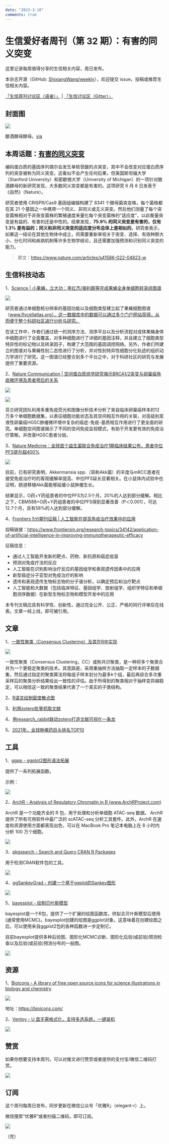 ```yaml
---
date: "2023-3-10"
comments: true
---
```


# 生信爱好者周刊（第 32 期）：有害的同义突变

这里记录每周值得分享的生信相关内容，周日发布。

本杂志开源（GitHub: [ShixiangWang/weekly](https://github.com/ShixiangWang/weekly)），欢迎提交 issue，投稿或推荐生信相关内容。

[「生信周刊讨论区（语雀）」](https://www.yuque.com/shixiangwang/bioinfo) | [「生信讨论区（Gitter）」](https://gitter.im/ShixiangWang/community)

## 封面图


![](https://files.mdnice.com/user/4331/00418eaa-13f6-4428-965d-cb5aa02dae3f.png)

酿酒酵母酵母。[via](https://news.umich.edu/study-most-silent-genetic-mutations-are-harmful-not-neutral-a-finding-with-broad-implications/)


## 本周话题：[有害的同义突变](https://mp.weixin.qq.com/s/RgG2wLnJCYXfunE0FDCSCA)

编码蛋白质的基因序列偶尔会发生单核苷酸的点突变，其中不会改变对应蛋白质序列的突变被称为同义突变。这看似不会产生任何后果，但美国斯坦福大学（Stanford University）和密歇根大学（University of Michigan）的一项针对酿酒酵母的新研究发现，大多数同义突变都是有害的。这项研究 6 月 8 日发表于《自然》（Nature）。

研究者使用 CRISPR/Cas9 基因组编辑构建了 8341 个酵母菌突变株，每个菌株都在其 21 个基因之一中携带一个同义、非同义或无义突变。然后他们测量了每个突变菌株相对于非突变菌株的繁殖速度来量化每个突变菌株的“适应度”，以此衡量突变是有益的、有害的还是中性的。结果发现，**75.9% 的同义突变是有害的，仅有 1.3% 是有益的；同义和非同义突变的适应度分布总体上是相似的**。研究者表示，如果这一结论在其他生物体中成立，将需要重新审视关于突变、选择、有效种群大小、分化时间和疾病机制等许多生物学结论，且还需要加强预测和识别同义突变的能力。

> 原文：<https://www.nature.com/articles/s41586-022-04823-w>

## 生信科技动态

1、[Science | 小果蝇，立大功：李红杰/骆利群等完成果蝇全身单细胞转录组图谱](https://mp.weixin.qq.com/s/vcr4K_2XQv9AR-C5hN4mJg)


![](https://files.mdnice.com/user/4331/83d65e1f-2212-44e2-b10e-c88c361996bd.png)

研究者通过单细胞核分辨率的基因功能以及细胞类型建立起了果蝇细胞图谱（www.flycellatlas.org），这一数据库中的数据可以通过多个门户网站获得，从而便于整个科研社区进行分析与研究。

在该工作中，作者们通过统一的测序方法、测序平台以及分析流程对成体果蝇身体中细胞进行了全面覆盖，对多种细胞进行了详细的基因注释，并且建立了细胞类型特异性的标记物以及转录因子，构建了大范围的基因调控网络。另外，作者们所建立的图谱对与果蝇性别二态性进行了分析，并对性别特异性细胞分化轨迹的组织动力学进行了研究。这一图谱已经整合到多个平台之中，对于科研社区的研究与发展提供了重要资源。

2、[Nature Communication | 空间蛋白质组学研究揭示BRCA1/2突变与卵巢癌免疫微环境及患者预后的关系](https://mp.weixin.qq.com/s/Q0l8U30yz1U4XfUZISnH2A)


![](https://files.mdnice.com/user/4331/1b1ceff6-c99a-48bb-bd6b-f5fee7bbf0ec.png)

![](https://files.mdnice.com/user/4331/83e3793e-739d-4010-826b-5109899721c9.png)

芬兰研究团队利用多重免疫荧光和图像分析技术分析了来自临床卵巢癌样本的12万多个单细胞数据集，以表征细胞功能状态及其空间相互作用的关联，对高级别浆液性卵巢癌HGSC肿瘤微环境中复杂的癌症-免疫-基质相互作用进行了更全面的研究。单细胞空间图谱揭示了不同的空间免疫监视模式，有助于开发更有效的免疫治疗策略，并改善HGSC患者分层。

3、[Nature Medicine：全球首个益生菌联合免疫治疗1期临床结果公布，患者中位PFS提升超400%](https://mp.weixin.qq.com/s/4s9scXDt1j9rvTFvXIrpEQ)

![](https://files.mdnice.com/user/4331/96bff8e4-93d6-40e9-a068-e0e1dda4e8b8.png)

目前，已有研究表明，Akkermansia spp.（简称Akk菌）的丰度与mRCC患者在接受免疫治疗时的客观缓解率提高、中位PFS延长显著相关。在小鼠体内试验中也证明，肠道移植Akk菌能够延缓小鼠肿瘤生长。

结果显示，O药+Y药组患者的中位PFS为2.5个月，20%的人达到部分缓解。相比之下，CBM588+O药+Y药组患者的中位PFS得到显著改善（P＜0.001），可达12.7个月，且有58%的人达到部分缓解。

4、[Frontiers 5分期刊征稿 | 人工智能在提高免疫治疗效果中的应用](https://mp.weixin.qq.com/s/c-bZwkLF-Vs174_2gvtHYw)

投稿链接：<https://www.frontiersin.org/research-topics/34142/application-of-artificial-intelligence-in-improving-immunotherapeutic-efficacy>

征稿信息：

- 通过人工智能开发新的靶点、药物、新抗原和癌症疫苗
- 预测对免疫疗法的反应
- 人工智能在识别影响治疗反应的基因组学和表观遗传因素中的应用
- 新型癌症分子亚型对免疫治疗的影响
- 遗传和表观遗传生物标志物的分子谱分析，以确定预后和治疗靶点
- 人工智能和大数据（包括临床特征、基因组学、放射组学、组织学特征和单细胞测序数据）在新型生物标志物和模型开发中的应用

本专刊文稿应具有科学性、创新性，通过完全公开、公正、严格的同行评审后在线表。文章一经上线，即可被引用。

## 文章

1、[一致性聚类（Consensus Clustering）及其在R中实现](https://mp.weixin.qq.com/s/Ou0zfqvlhAX4KEvUY6dzOw)


![](https://files.mdnice.com/user/4331/1f0938e1-2796-424e-85eb-02d8c19834a5.png)

一致性聚类（Consensus Clustering，CC）或称共识聚类，是一种将多个聚类合并为一个更稳定聚类的技术。其思路是，采用重抽样方法抽取一定样本的子数据集，然后通过指定的聚类算法将每组子样本划分为最多k个组，最后再综合多次重采样后的聚类分析结果给出一致性的评估。由于所得到的聚类相对于抽样变异越稳定，可以相信这一致的聚类结果代表了一个真实的子类结构。

2、[R语言绘制密度散点图](https://mp.weixin.qq.com/s/MsKYJAsEqtFFOAgsyrcEyA)

3、[利用zotero批量抓取文献](https://mp.weixin.qq.com/s/pZ6TM48u3vP9OD45csgqjA)

4、[用research_rabbit联动zotero打造文献可视化一条龙](https://mp.weixin.qq.com/s/w1iItgIYX2e6pCeDVNzjQQ)

5、[2021年，全球肿瘤药巨头排名TOP10](https://mp.weixin.qq.com/s/-BJV78IIJLJDxSlB4ZkZyQ)


## 工具

1、[ggpp - ggplot2图形语法拓展](https://github.com/aphalo/ggpp/)

提供了一系列拓展函数。

示例：

![](https://files.mdnice.com/user/4331/594d613c-35d6-4f0e-afcf-51caae34a98a.png)


2、[ArchR - Analysis of Regulatory Chromatin in R (www.ArchRProject.com)](https://github.com/GreenleafLab/ArchR)

ArchR 是一个功能齐全的 R 包，用于处理和分析单细胞 ATAC-seq 数据。 ArchR 提供了所有可用软件中最广泛的 scATAC-seq 分析工具套件。此外，ArchR 在速度和资源使用方面都表现出色，可以在 MacBook Pro 笔记本电脑上在 8 小时内分析 100 万个细胞。

![](https://files.mdnice.com/user/4331/751b3bc7-b947-4c45-aa6e-a61c551458a0.png)


3、[pkgsearch - Search and Query CRAN R Packages](https://github.com/r-hub/pkgsearch)

用于检测CRAN软件包的工具。


![](https://files.mdnice.com/user/4331/c75ea470-4b73-45d1-b62a-f16a5d70f104.png)


4、[ggSankeyGrad - 创建一个基于ggplot的Sankey图形](https://github.com/ssp3nc3r/ggSankeyGrad)


![](https://files.mdnice.com/user/4331/fad198e6-074f-4bde-85a7-5e1d737d48ca.png)

5、[bayesplot - 绘制贝叶斯模型](https://github.com/stan-dev/bayesplot)

bayesplot是一个R包，提供了一个扩展的绘图函数库，供拟合贝叶斯模型后使用(通常使用MCMC)。bayesplot创建的绘图是ggplot对象，这意味着在创建绘图之后，可以使用来自ggplot2包的各种函数进一步定制它。

目前bayesplot提供多种后验图、图形化MCMC诊断、图形化后验(或前验)预测检查以及后验(或前验)预测分布的一般图。


![](https://files.mdnice.com/user/4331/c42aede2-5b34-499d-9cef-d5ba8a6ddff4.png)


## 资源

1、[Bioicons - A library of free open source icons for science illustrations in biology and chemistry](https://github.com/duerrsimon/bioicons)


![](https://files.mdnice.com/user/4331/2fbe961f-fa52-42a2-83ee-5769f78e6586.png)

地址：<https://bioicons.com/>

2、[Ventoy - U 盘无需格式化，支持多选系统，一键装机](https://zhuanlan.zhihu.com/p/391427244?utm_source=wechat_session&utm_medium=social&utm_oi=841811531518836736)


![](https://files.mdnice.com/user/4331/64119db2-2faa-4349-a546-4ff4ae9283be.png)


## 赞赏

如果你想要支持本周刊，可以对推文进行赞赏或者提供的支付宝/微信二维码打赏。

![](https://cdn.nlark.com/yuque/0/2022/png/471931/1648291334186-bd3390be-c83c-4396-aabd-ca39f588c15d.png)

## 订阅

这个周刊每周日发布，同步更新在微信公众号「优雅R」（elegant-r）上。

微信搜索“优雅R”或者扫描二维码，即可订阅。

![](https://cdn.nlark.com/yuque/0/2022/png/471931/1648306398708-897e7ad4-6008-40f8-9200-ddee834b09a7.png)

（完）

